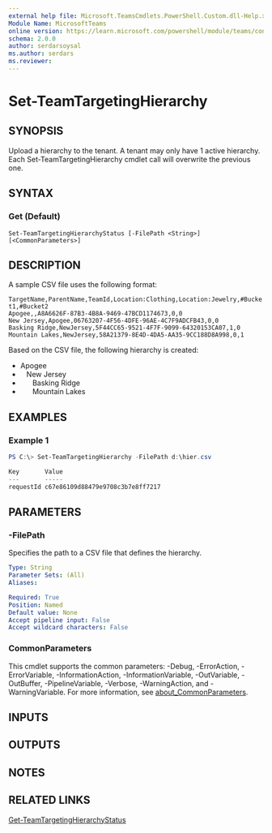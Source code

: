 ```yaml
---
external help file: Microsoft.TeamsCmdlets.PowerShell.Custom.dll-Help.xml
Module Name: MicrosoftTeams
online version: https://learn.microsoft.com/powershell/module/teams/connect-microsoftteams
schema: 2.0.0
author: serdarsoysal
ms.author: serdars
ms.reviewer:
---
```

# Set-TeamTargetingHierarchy

## SYNOPSIS

Upload a hierarchy to the tenant. A tenant may only have 1 active hierarchy. Each Set-TeamTargetingHierarchy cmdlet call will overwrite the previous one.

## SYNTAX

### Get (Default)
```
Set-TeamTargetingHierarchyStatus [-FilePath <String>] [<CommonParameters>]
```

## DESCRIPTION

A sample CSV file uses the following format:

`TargetName,ParentName,TeamId,Location:Clothing,Location:Jewelry,#Bucket1,#Bucket2`<br>`Apogee,,A8A6626F-87B3-4B8A-9469-47BCD1174673,0,0`<br>`New Jersey,Apogee,06763207-4F56-4DFE-96AE-4C7F9ADCFB43,0,0`<br>`Basking Ridge,NewJersey,5F44CC65-9521-4F7F-9099-64320153CA07,1,0`<br>`Mountain Lakes,NewJersey,58A21379-8E4D-4DA5-AA35-9CC188D8A998,0,1`

Based on the CSV file, the following hierarchy is created:

- Apogee
- &nbsp;&nbsp;&nbsp;New Jersey
- &nbsp;&nbsp;&nbsp;&nbsp;&nbsp;&nbsp;Basking Ridge
- &nbsp;&nbsp;&nbsp;&nbsp;&nbsp;&nbsp;Mountain Lakes

## EXAMPLES

### Example 1
```powershell
PS C:\> Set-TeamTargetingHierarchy -FilePath d:\hier.csv

Key       Value
---       -----
requestId c67e86109d88479e9708c3b7e8ff7217
```

## PARAMETERS

### -FilePath
Specifies the path to a CSV file that defines the hierarchy.

```yaml
Type: String
Parameter Sets: (All)
Aliases:

Required: True
Position: Named
Default value: None
Accept pipeline input: False
Accept wildcard characters: False
```

### CommonParameters
This cmdlet supports the common parameters: -Debug, -ErrorAction, -ErrorVariable, -InformationAction, -InformationVariable, -OutVariable, -OutBuffer, -PipelineVariable, -Verbose, -WarningAction, and -WarningVariable. For more information, see [about_CommonParameters](https://go.microsoft.com/fwlink/?LinkID=113216).

## INPUTS

## OUTPUTS

## NOTES

## RELATED LINKS

[Get-TeamTargetingHierarchyStatus](https://learn.microsoft.com/powershell/module/teams/get-teamtargetinghierarchystatus)
